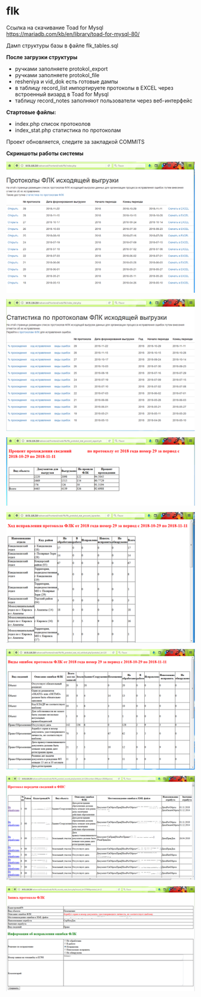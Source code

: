 # flk
Ссылка на скачивание Toad for Mysql
https://mariadb.com/kb/en/library/toad-for-mysql-80/

Дамп структуры базы в файле flk_tables.sql

**После загрузки структуры**
- ручками заполняете protokol_export
- ручками заполняете protokol_file
- resheniya и vid_dok есть готовые дампы
- в таблицу record_list импортируете протоколы в EXCEL через встроенный визард в Toad for Mysql
- таблицу record_notes заполняют пользователи через веб-интерфейс

**Стартовые файлы:** 
- index.php         список протоколов
- index_stat.php    статистика по протоколам

Проект обновляется, следите за закладкой COMMITS

**Скриншоты работы системы**

![](pict\index.png)

![](pict\index_stat.png)

![](pict\procent.png)

![](pict\hod.png)

![](pict\vid_osh.png)

![](pict\list_records.png)

![](pict\record_work.png)